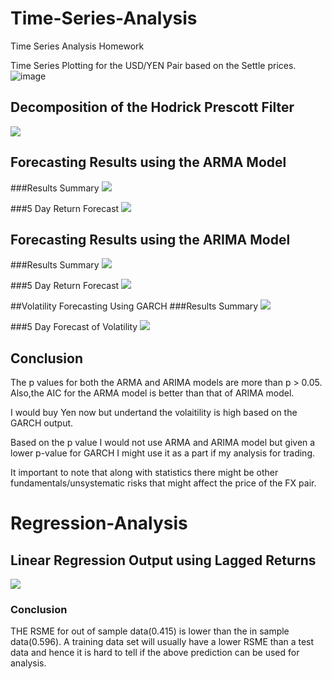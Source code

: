 # Time-Series-Analysis
Time Series Analysis Homework

Time Series Plotting for the USD/YEN Pair based on the Settle prices.
![image](https://github.com/Aelrid/Time-Series-Analysis/blob/main/Resources/Time%20Series%20Plot.PNG)
 

## Decomposition of the Hodrick Prescott Filter
![](https://github.com/Aelrid/Time-Series-Analysis/blob/main/Resources/HP%20filter.PNG)
 

## Forecasting Results using the ARMA Model
###Results Summary
 ![](https://github.com/Aelrid/Time-Series-Analysis/blob/main/Resources/ARMA%20Result.PNG)

###5 Day Return Forecast
 ![](https://github.com/Aelrid/Time-Series-Analysis/blob/main/Resources/ARMA%205%20Day%20Forecast.PNG)


## Forecasting Results using the ARIMA Model
###Results Summary
 ![](https://github.com/Aelrid/Time-Series-Analysis/blob/main/Resources/ARIMA%20Result.PNG)

###5 Day Return Forecast
 ![](https://github.com/Aelrid/Time-Series-Analysis/blob/main/Resources/ARIMA%205%20Day%20forecast.PNG)


##Volatility Forecasting Using GARCH
###Results Summary
 ![](https://github.com/Aelrid/Time-Series-Analysis/blob/main/Resources/GARCH%20Result.PNG)

###5 Day Forecast of Volatility
 ![](https://github.com/Aelrid/Time-Series-Analysis/blob/main/Resources/GARCH%20Forecast.PNG)

## Conclusion
The p values for both the ARMA and ARIMA models are more than p > 0.05. Also,the AIC for the ARMA model is better than that of ARIMA model.

I would buy Yen now but undertand the volaitility is  high based on the GARCH output.

Based on the p value I would not use ARMA and ARIMA model but given a lower p-value for GARCH I might use it as a part if my analysis for trading.

It important to note that along with statistics there might be other fundamentals/unsystematic risks that might affect the price of the FX pair.


# Regression-Analysis
## Linear Regression Output using Lagged Returns
 ![](https://github.com/Aelrid/Time-Series-Analysis/blob/main/Resources/Linear%20Regression%20Output.PNG)

### Conclusion
THE RSME for out of sample data(0.415) is lower than the in sample data(0.596). A training data set will usually have a lower RSME than a test data and hence it is hard to tell if the above prediction can be used for analysis.

